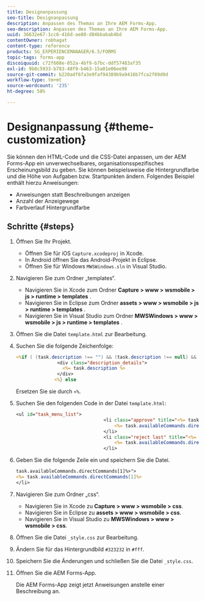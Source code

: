 ```yaml
---
title: Designanpassung
seo-title: Designanpassung
description: Anpassen des Themas an Ihre AEM Forms-App.
seo-description: Anpassen des Themas an Ihre AEM Forms-App.
uuid: 36632e67-1cc6-416d-ae80-d84bbabab4bd
contentOwner: robhagat
content-type: reference
products: SG_EXPERIENCEMANAGER/6.5/FORMS
topic-tags: forms-app
discoiquuid: c72f608e-052a-4bf9-b7bc-ddf57483af35
exl-id: 9b8c5933-b783-48f9-b463-15a01e06ee98
source-git-commit: b220adf6fa3e9faf94389b9a9416b7fca2f89d9d
workflow-type: tm+mt
source-wordcount: '235'
ht-degree: 58%

---
```


# Designanpassung {#theme-customization}

Sie können den HTML-Code und die CSS-Datei anpassen, um der AEM Forms-App ein unverwechselbares, organisationsspezifisches Erscheinungsbild zu geben. Sie können beispielsweise die Hintergrundfarbe und die Höhe von Aufgaben bzw. Startpunkten ändern. Folgendes Beispiel enthält hierzu Anweisungen:

* Anweisungen statt Beschreibungen anzeigen
* Anzahl der Anzeigewege
* Farbverlauf Hintergrundfarbe

## Schritte {#steps}

1. Öffnen Sie Ihr Projekt.

   * Öffnen Sie für iOS `Capture.xcodeproj` in Xcode.
   * In Android öffnen Sie das Android-Projekt in Eclipse.
   * Öffnen Sie für Windows `MWSWindows.sln` in Visual Studio.

1. Navigieren Sie zum Ordner „templates“.

   * Navigieren Sie in Xcode zum Ordner **Capture > www > wsmobile > js > runtime > templates** .
   * Navigieren Sie in Eclipse zum Ordner **assets > www > wsmobile > js > runtime > templates** .
   * Navigieren Sie in Visual Studio zum Ordner **MWSWindows > www > wsmobile > js > runtime > templates** .

1. Öffnen Sie die Datei `template.html` zur Bearbeitung.
1. Suchen Sie die folgende Zeichenfolge:

   ```jsp
   <%if ( (task.description !== "") && (task.description !== null) && (typeof task.description !== null) && (typeof task.description !== 'undefined') ) {%>
                  <div class="description_details">
                    <%= task.description %>
                  </div>
                 <%} else
   ```

   Ersetzen Sie sie durch `<%`.

1. Suchen Sie den folgenden Code in der Datei `template.html`:

   ```jsp
   <ul id="task_menu_list">
                                   <li class="approve" title="<%= task.availableCommands.directCommands[0]%>" data-routename="<%= task.availableCommands.directCommands[0]%>">
                                       <%= task.availableCommands.directCommands[0]%>
                                   </li>
                                   <li class="reject last" title="<%= task.availableCommands.directCommands[1]%>" data-routename="<%= task.availableCommands.directCommands[1]%>">
                                       <%= task.availableCommands.directCommands[1]%>
                                   </li>
   ```

1. Geben Sie die folgende Zeile ein und speichern Sie die Datei.

   ```jsp
   task.availableCommands.directCommands[1]%>">
   <%= task.availableCommands.directCommands[1]%>
   </li>
   ```

1. Navigieren Sie zum Ordner „css“.

   * Navigieren Sie in Xcode zu **Capture > www > wsmobile > css**.
   * Navigieren Sie in Eclipse zu **assets > www > wsmobile > css**.
   * Navigieren Sie in Visual Studio zu **MWSWindows > www > wsmobile > css**.

1. Öffnen Sie die Datei `_style.css` zur Bearbeitung.
1. Ändern Sie für das Hintergrundbild `#323232` in `#fff`.
1. Speichern Sie die Änderungen und schließen Sie die Datei `_style.css`.
1. Öffnen Sie die AEM Forms-App.

   Die AEM Forms-App zeigt jetzt Anweisungen anstelle einer Beschreibung an.
